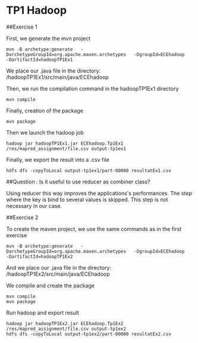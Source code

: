 # TP1 Hadoop
##Exercise 1

First, we generate the mvn project
```
mvn -B archetype:generate   -DarchetypeGroupId=org.apache.maven.archetypes   -DgroupId=ECEhadoop   -DartifactId=hadoopTP1Ex1
```
We place our .java file in the directory: /hadoopTP1Ex1/src/main/java/ECEhadoop

Then, we run the compilation command in the hadoopTP1Ex1 directory
```
mvn compile
```

Finally, creation of the package
```
mvn package
```


Then we launch the hadoop job
```
hadoop jar hadoopTP1Ex1.jar ECEhadoop.Tp1Ex1 /res/mapred_assignment/file.csv output-tp1ex1
```

Finally, we export the result into a .csv file
```
hdfs dfs -copyToLocal output-tp1ex1/part-00000 resultatEx1.csv
```

##Question : Is it useful to use reducer as combiner class?

Using reducer this way improves the applications's performances. The step where the key is bind to several values is skipped. This step is not necessary in our case.

##Exercise 2

To create the maven project, we use the same commands as in the first exercise
```
mvn -B archetype:generate   -DarchetypeGroupId=org.apache.maven.archetypes   -DgroupId=ECEhadoop   -DartifactId=hadoopTP1Ex2
```
And we place our .java file in the directory: /hadoopTP1Ex2/src/main/java/ECEhadoop

We compile and create the package
```
mvn compile
mvn package
```

Run hadoop and export result
```
hadoop jar hadoopTP1Ex2.jar ECEhadoop.Tp1Ex2 /res/mapred_assignment/file.csv output-tp1ex2
hdfs dfs -copyToLocal output-tp1ex2/part-00000 resultatEx2.csv
```

